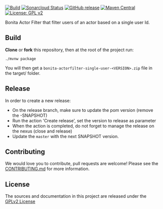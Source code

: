 [![Build](https://github.com/bonitasoft/bonita-actorfilter-single-user/workflows/Build/badge.svg)](https://github.com/bonitasoft/bonita-actorfilter-single-user/actions?query=workflow%3ABuild)
[![Sonarcloud Status](https://sonarcloud.io/api/project_badges/measure?project=bonitasoft_bonita-actorfilter-single-user&metric=alert_status)](https://sonarcloud.io/dashboard?id=bonitasoft_bonita-actorfilter-single-user)
[![GitHub release](https://img.shields.io/github/v/release/bonitasoft/bonita-actorfilter-single-user?color=blue&label=Release)](https://github.com/bonitasoft/bonita-actorfilter-single-user/releases)
[![Maven Central](https://img.shields.io/maven-central/v/org.bonitasoft.actorfilter/bonita-actorfilter-single-user?color=orange&label=Maven%20Central)](https://search.maven.org/artifact/org.bonitasoft.actorfilter/bonita-actorfilter-single-user)
[![License: GPL v2](https://img.shields.io/badge/License-GPL%20v2-yellow.svg)](https://www.gnu.org/licenses/old-licenses/gpl-2.0.en.html)

Bonita Actor Filter that filter users of an actor based on a single user Id.

## Build

__Clone__ or __fork__ this repository, then at the root of the project run:

`./mvnw package`

You will then get a `bonita-actorfilter-single-user-<VERSION>.zip` file in the target/ folder.

## Release

In order to create a new release:
- On the release branch, make sure to update the pom version (remove the -SNAPSHOT)
- Run the action 'Create release', set the version to release as parameter
- When the action is completed, do not forget to manage the release on the nexus (close and release)
- Update the `master` with the next SNAPSHOT version.

## Contributing

We would love you to contribute, pull requests are welcome! Please see the [CONTRIBUTING.md](CONTRIBUTING.md) for more information.

## License

The sources and documentation in this project are released under the [GPLv2 License](LICENSE)
